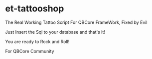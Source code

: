 # et-tattooshop

The Real Working Tattoo Script For QBCore FrameWork, Fixed by Evil

Just Insert the Sql to your database and that's it! 

You are ready to Rock and Roll!

For QBCore Community
